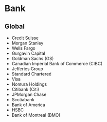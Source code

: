 # Bank

## Global

- Credit Suisse
- Morgan Stanley
- Wells Fargo
- Gurgavin Capital
- Goldman Sachs (GS)
- Canadian Imperial Bank of Commerce (CIBC)
- Jefferies Group
- Standard Chartered
- Visa
- Nomura Holdings
- Citibank (Citi)
- JPMorgan Chase
- Scotiabank
- Bank of America
- HSBC
- Bank of Montreal (BMO)
